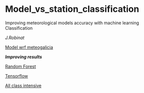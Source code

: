 # Model_vs_station_classification


Improving meteorological models accuracy with machine learning Classification

*J.Robinat*


[Model wrf meteogalicia](https://github.com/granantuin/Model_vs_data_station_classification/blob/master/http://mapas.intecmar.gal/plancamgal/)

***Improving results***

[Random Forest](https://github.com/granantuin/model_vs_data_label/blob/master/randomforest.ipynb)

[Tensorflow](https://github.com/granantuin/model_vs_data_label/blob/master/tensorflow_label.ipynb)

[All class intensive](https://github.com/granantuin/model_vs_data_label/blob/master/all_class.ipynb)


